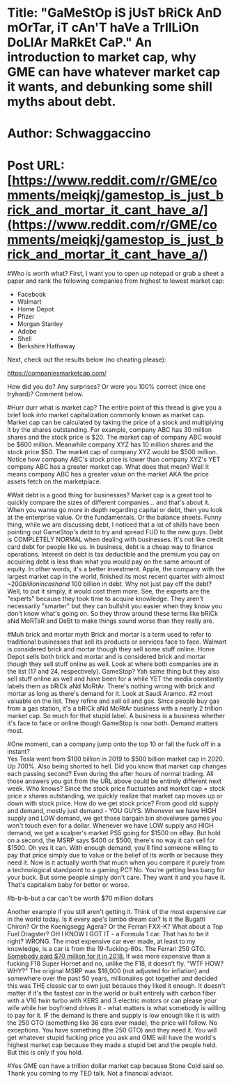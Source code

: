 # Title: "GaMeStOp iS jUsT bRiCk AnD mOrTar, iT cAn'T haVe a TrIlLiOn DoLlAr MaRkEt CaP." An introduction to market cap, why GME can have whatever market cap it wants, and debunking some shill myths about debt.
# Author: Schwaggaccino
# Post URL: [https://www.reddit.com/r/GME/comments/meiqkj/gamestop_is_just_brick_and_mortar_it_cant_have_a/](https://www.reddit.com/r/GME/comments/meiqkj/gamestop_is_just_brick_and_mortar_it_cant_have_a/)


#Who is worth what?
First, I want you to open up notepad or grab a sheet a paper and rank the following companies from highest to lowest market cap:

* Facebook
* Walmart
* Home Depot
* Pfizer 
* Morgan Stanley 
* Adobe
* Shell 
* Berkshire Hathaway 

Next, check out the results below (no cheating please):

https://companiesmarketcap.com/

How did you do? Any surprises? Or were you 100% correct (nice one tryhard)? Comment below. 

#Hurr durr what is market cap?
The entire point of this thread is give you a brief look into market capitalization commonly known as market cap. Market cap can be calculated by taking the price of a stock and multiplying it by the shares outstanding. For example, company ABC has 30 million shares and the stock price is $20. The market cap of company ABC would be $600 million. Meanwhile company XYZ has 10 million shares and the stock price $50. The market cap of company XYZ would be $500 million. Notice how company ABC's stock price is lower than company XYZ's YET company ABC has a greater market cap. What does that mean? Well it means company ABC has a greater value on the market AKA the price assets fetch on the marketplace.   

#Wait debt is a good thing for businesses? 
Market cap is a great tool to quickly compare the sizes of different companies... and that's about it. When you wanna go more in depth regarding capital or debt, then you look at the enterprise value. Or the fundamentals. Or the balance sheets. Funny thing, while we are discussing debt, I noticed that a lot of shills have been pointing out GameStop's debt to try and spread FUD to the new guys. Debt is COMPLETELY NORMAL when dealing with businesses. It's not like credit card debt for people like us. In business, debt is a cheap way to finance operations. Interest on debt is tax deductible and the premium you pay on acquiring debt is less than what you would pay on the same amount of equity. In other words, it's a better investment. Apple, the company with the largest market cap in the world, finished its most recent quarter with almost ~$200 billion in cash and ~$100 billion in debt. Why not just pay off the debt? Well, to put it simply, it would cost them more. See, the experts are the "experts" because they took time to acquire knowledge. They aren't necessarily "smarter" but they can bullshit you easier when they know you don't know what's going on. So they throw around these terms like bRiCk aNd MoRTaR and DeBt to make things sound worse than they really are. 

#Muh brick and mortar myth
Brick and mortar is a term used to refer to traditional businesses that sell its products or services face to face. Walmart is considered brick and mortar though they sell some stuff online.  Home Depot sells both brick and mortar and is considered brick and mortar though they sell stuff online as well. Look at where both companies are in the list (17 and 24, respectively). GameStop? Yah same thing but they also sell stuff online as well and have been for a while YET the media constantly labels them as bRiCk aNd MoRtAr. There's nothing wrong with brick and mortar as long as there's demand for it.  Look at Saudi Aramco. #2 most valuable on the list. They refine and sell oil and gas. Since people buy gas from a gas station, it's a bRiCk aNd MoRtAr business with a nearly 2 trillion market cap. So much for that stupid label.  A business is a business whether it's face to face or online though GameStop is now both. Demand matters most. 
 

#One moment, can a company jump onto the top 10 or fall the fuck off in a instant?  
Yes Tesla went from $100 billion in 2019 to $500 billion market cap in 2020. Up 700%. Also being shorted to hell. Did you know that market cap changes each passing second? Even during the after hours of normal trading. All those answers you got from the URL above could be entirely different next week. Who knows? Since the stock price fluctuates and market cap = stock price x shares outstanding, we quickly realize that market cap moves up or down with stock price. How do we get stock price? From good old supply and demand, mostly just demand - YOU GUYS. Whenever we have HIGH supply and LOW demand, we get those bargain bin shovelware games you won't touch even for a dollar. Whenever we have LOW supply and HIGH demand, we get a scalper's market PS5 going for $1500 on eBay. But hold on a second, the MSRP says $400 or $500, there's no way it can sell for $1500. Oh yes it can. With enough demand, you'll find someone willing to pay that price simply due to value or the belief of its worth or because they need it. Now is it actually worth that much when you compare it purely from a technological standpoint to a gaming PC? No. You're getting less bang for your buck. But some people simply don't care. They want it and you have it. That's capitalism baby for better or worse. 

#b-b-b-but a car can't be worth $70 million dollars

Another example if you still aren't getting it. Think of the most expensive car in the world today. Is it every ape's lambo dream car? Is it the Bugatti Chiron? Or the Koenigsegg Agera? Or the Ferrari FXX-K? What about a Top Fuel Dragster? OH I KNOW I GOT IT - a Formula 1 car. That has to be it right? WRONG. The most expensive car ever made, at least to my knowledge, is a car is from the 19-fucking-60s. The Ferrari 250 GTO. [Somebody paid $70 million for it in 2018.](https://www.cnbc.com/2018/06/01/this-ferrari-just-became-the-most-expensive-car-ever-sold.html) It was more expensive than a fucking F18 Super Hornet and no, unlike the F18, it doesn't fly. "WTF HOW? WHY?" The original MSRP was $18,000 (not adjusted for inflation) and somewhere over the past 50 years, millionaires got together and decided this was THE classic car to own just because they liked it enough. It doesn't matter if it's the fastest car in the world or built entirely with carbon fiber with a V16 twin turbo with KERS and 3 electric motors or can please your wife while her boyfriend drives it - what matters is what somebody is willing to pay for it. IF the demand is there and supply is low enough like it is with the 250 GTO (something like 36 cars ever made), the price will follow. No exceptions. You have something (the 250 GTO) and they need it. You will get whatever stupid fucking price you ask and GME will have the world's highest market cap because they made a stupid bet and the people held. But this is only if you hold. 

#Yes GME can have a trillion dollar market cap because Stone Cold said so. 
Thank you coming to my TED talk. Not a financial advisor.